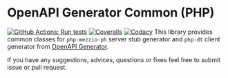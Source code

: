 # OpenAPI Generator Common (PHP)

[![GitHub Actions: Run tests](https://github.com/Articus/OpenAPIGeneratorCommon-PHP/workflows/Run%20tests/badge.svg)](https://github.com/Articus/OpenAPIGeneratorCommon-PHP/actions?query=workflow%3A%22Run+tests%22)
[![Coveralls](https://coveralls.io/repos/github/Articus/OpenAPIGeneratorCommon-PHP/badge.svg?branch=master)](https://coveralls.io/github/Articus/OpenAPIGeneratorCommon-PHP?branch=master)
[![Codacy](https://app.codacy.com/project/badge/Grade/c8eb83a2ea5c4886bdab6b6e6d0c10fd)](https://app.codacy.com/gh/Articus/OpenAPIGeneratorCommon-PHP/dashboard?utm_source=gh&utm_medium=referral&utm_content=&utm_campaign=Badge_grade)
This library provides common classes for `php-mezzio-ph` server stub generator and `php-dt` client generator from [OpenAPI Generator](https://github.com/OpenAPITools/openapi-generator). 

If you have any suggestions, advices, questions or fixes feel free to submit issue or pull request.
